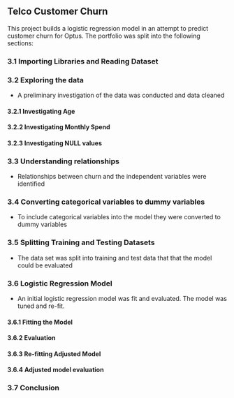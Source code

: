 ## Telco Customer Churn

This project builds a logistic regression model in an attempt to predict customer churn for Optus. The portfolio was split into the following sections:

### 3.1 Importing Libraries and Reading Dataset
### 3.2 Exploring the data 
* A preliminary investigation of the data was conducted and data cleaned
#### 3.2.1 Investigating Age
#### 3.2.2 Investigating Monthly Spend
#### 3.2.3 Investigating NULL values
### 3.3 Understanding relationships
* Relationships between churn and the independent variables were identified
### 3.4 Converting categorical variables to dummy variables
* To include categorical variables into the model they were converted to dummy variables
### 3.5 Splitting Training and Testing Datasets
* The data set was split into training and test data that that the model could be evaluated
### 3.6 Logistic Regression Model
* An initial logistic regression model was fit and evaluated. The model was tuned and re-fit.
#### 3.6.1 Fitting the Model
#### 3.6.2 Evaluation
#### 3.6.3 Re-fitting Adjusted Model 
#### 3.6.4 Adjusted model evaluation
### 3.7 Conclusion